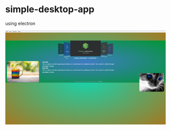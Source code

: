 # simple-desktop-app
using electron

![alt text](https://github.com/Katia-Grigorishena/simple-desktop-app/blob/master/example.PNG)
